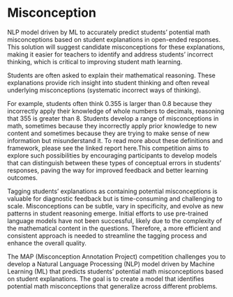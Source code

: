 ﻿# Misconception
NLP model driven by ML to accurately predict students’ potential math misconceptions based on student explanations in open-ended responses. This solution will suggest candidate misconceptions for these explanations, making it easier for teachers to identify and address students’ incorrect thinking, which is critical to improving student math learning.

Students are often asked to explain their mathematical reasoning. These explanations provide rich insight into student thinking and often reveal underlying misconceptions (systematic incorrect ways of thinking).

For example, students often think 0.355 is larger than 0.8 because they incorrectly apply their knowledge of whole numbers to decimals, reasoning that 355 is greater than 8. Students develop a range of misconceptions in math, sometimes because they incorrectly apply prior knowledge to new content and sometimes because they are trying to make sense of new information but misunderstand it. To read more about these definitions and framework, please see the linked report here.This competition aims to explore such possibilities by encouraging participants to develop models that can distinguish between these types of conceptual errors in students’ responses, paving the way for improved feedback and better learning outcomes.

Tagging students’ explanations as containing potential misconceptions is valuable for diagnostic feedback but is time-consuming and challenging to scale. Misconceptions can be subtle, vary in specificity, and evolve as new patterns in student reasoning emerge.
Initial efforts to use pre-trained language models have not been successful, likely due to the complexity of the mathematical content in the questions. Therefore, a more efficient and consistent approach is needed to streamline the tagging process and enhance the overall quality.

The MAP (Misconception Annotation Project) competition challenges you to develop a Natural Language Processing (NLP) model driven by Machine Learning (ML) that predicts students’ potential math misconceptions based on student explanations. The goal is to create a model that identifies potential math misconceptions that generalize across different problems.

